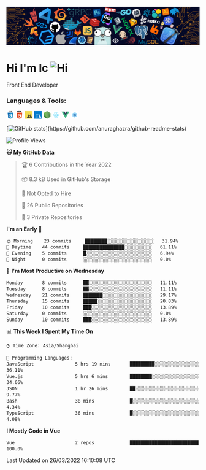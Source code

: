 ![](https://github.com/KieSun/KieSun/blob/master/header_.png)

# Hi I'm lc <img src="https://emojis.slackmojis.com/emojis/images/1588866973/8934/hellokittydance.gif?1588866973" alt="Hi" width="30" />

Front End Developer

### Languages & Tools:

<code><img height="20" src="https://raw.githubusercontent.com/github/explore/80688e429a7d4ef2fca1e82350fe8e3517d3494d/topics/css/css.png"></code>
<code><img height="20" src="https://raw.githubusercontent.com/github/explore/80688e429a7d4ef2fca1e82350fe8e3517d3494d/topics/html/html.png"></code>
<code><img height="20" src="https://raw.githubusercontent.com/github/explore/80688e429a7d4ef2fca1e82350fe8e3517d3494d/topics/javascript/javascript.png"></code>
<code><img height="20" src="https://raw.githubusercontent.com/github/explore/80688e429a7d4ef2fca1e82350fe8e3517d3494d/topics/typescript/typescript.png"></code>
<code><img height="20" src="https://raw.githubusercontent.com/github/explore/80688e429a7d4ef2fca1e82350fe8e3517d3494d/topics/nodejs/nodejs.png"></code>
<code><img height="20" src="https://raw.githubusercontent.com/github/explore/80688e429a7d4ef2fca1e82350fe8e3517d3494d/topics/react/react.png"></code>
<code><img height="20" src="https://raw.githubusercontent.com/github/explore/80688e429a7d4ef2fca1e82350fe8e3517d3494d/topics/vue/vue.png"></code>
<code><img height="20" src="https://raw.githubusercontent.com/github/explore/80688e429a7d4ef2fca1e82350fe8e3517d3494d/topics/webpack/webpack.png"></code>

[![GitHub stats](https://github-readme-stats.vercel.app/api?username=rudy-lc&show_icons=true&bg_color=320,323031,84a59d&icon_color=b0c4b1&title_color=eec170&text_color=a2a392&include_all_commits=true")](https://github.com/anuraghazra/github-readme-stats)

<!--START_SECTION:waka-->
![Profile Views](http://img.shields.io/badge/Profile%20Views-0-blue)

**🐱 My GitHub Data** 

> 🏆 6 Contributions in the Year 2022
 > 
> 📦 8.3 kB Used in GitHub's Storage 
 > 
> 🚫 Not Opted to Hire
 > 
> 📜 26 Public Repositories 
 > 
> 🔑 3 Private Repositories  
 > 
**I'm an Early 🐤** 

```text
🌞 Morning    23 commits     ████████░░░░░░░░░░░░░░░░░   31.94% 
🌆 Daytime    44 commits     ███████████████░░░░░░░░░░   61.11% 
🌃 Evening    5 commits      █░░░░░░░░░░░░░░░░░░░░░░░░   6.94% 
🌙 Night      0 commits      ░░░░░░░░░░░░░░░░░░░░░░░░░   0.0%

```
📅 **I'm Most Productive on Wednesday** 

```text
Monday       8 commits      ██░░░░░░░░░░░░░░░░░░░░░░░   11.11% 
Tuesday      8 commits      ██░░░░░░░░░░░░░░░░░░░░░░░   11.11% 
Wednesday    21 commits     ███████░░░░░░░░░░░░░░░░░░   29.17% 
Thursday     15 commits     █████░░░░░░░░░░░░░░░░░░░░   20.83% 
Friday       10 commits     ███░░░░░░░░░░░░░░░░░░░░░░   13.89% 
Saturday     0 commits      ░░░░░░░░░░░░░░░░░░░░░░░░░   0.0% 
Sunday       10 commits     ███░░░░░░░░░░░░░░░░░░░░░░   13.89%

```


📊 **This Week I Spent My Time On** 

```text
⌚︎ Time Zone: Asia/Shanghai

💬 Programming Languages: 
JavaScript               5 hrs 19 mins       █████████░░░░░░░░░░░░░░░░   36.11% 
Vue.js                   5 hrs 6 mins        ████████░░░░░░░░░░░░░░░░░   34.66% 
JSON                     1 hr 26 mins        ██░░░░░░░░░░░░░░░░░░░░░░░   9.77% 
Bash                     38 mins             █░░░░░░░░░░░░░░░░░░░░░░░░   4.34% 
TypeScript               36 mins             █░░░░░░░░░░░░░░░░░░░░░░░░   4.08%

```

**I Mostly Code in Vue** 

```text
Vue                      2 repos             █████████████████████████   100.0%

```



 Last Updated on 26/03/2022 16:10:08 UTC
<!--END_SECTION:waka-->
